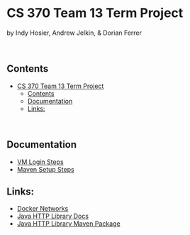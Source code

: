# CS 370 Team 13 Term Project

by Indy Hosier, Andrew Jelkin, & Dorian Ferrer

<br>

## Contents

- [CS 370 Team 13 Term Project](#cs-370-team-13-term-project)
  - [Contents](#contents)
  - [Documentation](#documentation)
  - [Links:](#links)

<br>

## Documentation
* [VM Login Steps](docs/login.md)
* [Maven Setup Steps](docs/maven-setup-vscode.md)

## Links:
* [Docker Networks](https://docs.docker.com/network/)
* [Java HTTP Library Docs](https://docs.oracle.com/javase/8/docs/jre/api/net/httpserver/spec/com/sun/net/httpserver/package-summary.html)
* [Java HTTP Library Maven Package](https://search.maven.org/artifact/com.sun.net.httpserver/http/20070405/jar)
